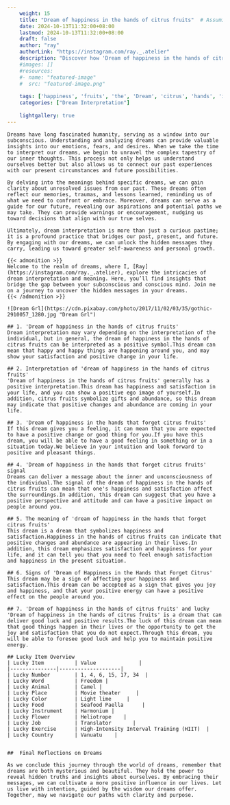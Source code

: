 ```yaml
---
    weight: 15
    title: "Dream of happiness in the hands of citrus fruits"  # Assuming 'title' column exists
    date: 2024-10-13T11:32:00+08:00
    lastmod: 2024-10-13T11:32:00+08:00
    draft: false
    author: "ray"
    authorLink: "https://instagram.com/ray._.atelier"
    description: "Discover how 'Dream of happiness in the hands of citrus fruits' can interpret your future and uncover its significant meanings in your life."
    #images: []
    #resources:
    #- name: "featured-image"
    #  src: "featured-image.png"
    
    tags: ['happiness', 'fruits', 'the', 'Dream', 'citrus', 'hands', 'in', 'of']
    categories: ["Dream Interpretation"]
    
    lightgallery: true
---
```

    
    Dreams have long fascinated humanity, serving as a window into our subconscious. Understanding and analyzing dreams can provide valuable insights into our emotions, fears, and desires. When we take the time to interpret our dreams, we begin to unravel the complex tapestry of our inner thoughts. This process not only helps us understand ourselves better but also allows us to connect our past experiences with our present circumstances and future possibilities.
    
    By delving into the meanings behind specific dreams, we can gain clarity about unresolved issues from our past. These dreams often reflect our memories, traumas, and lessons learned, reminding us of what we need to confront or embrace. Moreover, dreams can serve as a guide for our future, revealing our aspirations and potential paths we may take. They can provide warnings or encouragement, nudging us toward decisions that align with our true selves.
    
    Ultimately, dream interpretation is more than just a curious pastime; it is a profound practice that bridges our past, present, and future. By engaging with our dreams, we can unlock the hidden messages they carry, leading us toward greater self-awareness and personal growth.
    
    {{< admonition >}}
    Welcome to the realm of dreams, where I, [Ray](https://instagram.com/ray._.atelier), explore the intricacies of dream interpretation and meaning. Here, you’ll find insights that bridge the gap between your subconscious and conscious mind. Join me on a journey to uncover the hidden messages in your dreams.
    {{< /admonition >}}
    
    ![Dream Grl](https://cdn.pixabay.com/photo/2017/11/02/03/35/gothic-2910057_1280.jpg "Dream Grl")
    
    ## 1. 'Dream of happiness in the hands of citrus fruits'
    Dream interpretation may vary depending on the interpretation of the individual, but in general, the dream of happiness in the hands of citrus fruits can be interpreted as a positive symbol.This dream can mean that happy and happy things are happening around you, and may show your satisfaction and positive change in your life.
    
    ## 2. Interpretation of 'dream of happiness in the hands of citrus fruits'
    'Dream of happiness in the hands of citrus fruits' generally has a positive interpretation.This dream has happiness and satisfaction in your life, and you can show a positive ego image of yourself.In addition, citrus fruits symbolize gifts and abundance, so this dream may indicate that positive changes and abundance are coming in your life.
    
    ## 3. 'Dream of happiness in the hands that forget citrus fruits'
    If this dream gives you a feeling, it can mean that you are expected to have a positive change or good thing for you.If you have this dream, you will be able to have a good feeling in something or in a situation today.We believe in your intuition and look forward to positive and pleasant things.
    
    ## 4. 'Dream of happiness in the hands that forget citrus fruits' signal
    Dreams can deliver a message about the inner and unconsciousness of the individual.The signal of the dream of happiness in the hands of citrus fruits can mean that one's happiness and satisfaction affect the surroundings.In addition, this dream can suggest that you have a positive perspective and attitude and can have a positive impact on people around you.
    
    ## 5. The meaning of 'dream of happiness in the hands that forget citrus fruits'
    This dream is a dream that symbolizes happiness and satisfaction.Happiness in the hands of citrus fruits can indicate that positive changes and abundance are appearing in their lives.In addition, this dream emphasizes satisfaction and happiness for your life, and it can tell you that you need to feel enough satisfaction and happiness in the present situation.
    
    ## 6. Signs of 'Dream of Happiness in the Hands that Forget Citrus'
    This dream may be a sign of affecting your happiness and satisfaction.This dream can be accepted as a sign that gives you joy and happiness, and that your positive energy can have a positive effect on the people around you.
    
    ## 7. 'Dream of happiness in the hands of citrus fruits' and lucky
    'Dream of happiness in the hands of citrus fruits' is a dream that can deliver good luck and positive results.The luck of this dream can mean that good things happen in their lives or the opportunity to get the joy and satisfaction that you do not expect.Through this dream, you will be able to foresee good luck and help you to maintain positive energy.
    
    ## Lucky Item Overview
    | Lucky Item          | Value              |
    |---------------|--------------------|
    | Lucky Number        | 1, 4, 6, 15, 17, 34  |
    | Lucky Word          | Freedom |
    | Lucky Animal        | Camel |
    | Lucky Place         | Movie theater     |
    | Lucky Color         | Light lime     |
    | Lucky Food          | Seafood Paella      |
    | Lucky Instrument    | Harmonium |
    | Lucky Flower        | Heliotrope    |
    | Lucky Job           | Translator       |
    | Lucky Exercise      | High-Intensity Interval Training (HIIT)  |
    | Lucky Country       | Vanuatu    |
    
    
    ##  Final Reflections on Dreams
    
    As we conclude this journey through the world of dreams, remember that dreams are both mysterious and beautiful. They hold the power to reveal hidden truths and insights about ourselves. By embracing their messages, we can cultivate a more positive influence in our lives. Let us live with intention, guided by the wisdom our dreams offer. Together, may we navigate our paths with clarity and purpose.
    